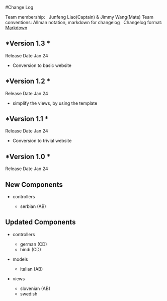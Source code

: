 #Change Log

Team membership:   Junfeng Liao(Captain) & Jimmy Wang(Mate) 
Team conventions: Allman notation, markdown for changelog  
Changelog format: [Markdown](https://github.com/adam-p/markdown-here/wiki/Markdown-Cheatsheet) 

## *Version 1.3 *
Release Date Jan 24
-   Conversion to basic website

## *Version 1.2 *
Release Date Jan 24
-   simplify the views, by using the template

## *Version 1.1 *
Release Date Jan 24
-   Conversion to trivial website

## *Version 1.0 *
Release Date Jan 24
## New Components

-   controllers

    -   serbian (AB)
    
## Updated Components

-   controllers

    -   german (CD)
    -   hindi (CD)

-   models

    -   italian (AB)

-   views

    -   slovenian (AB)
    -   swedish


